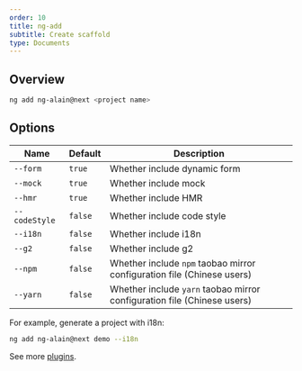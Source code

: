 ```yaml
---
order: 10
title: ng-add
subtitle: Create scaffold
type: Documents
---
```


## Overview

```bash
ng add ng-alain@next <project name>
```

## Options

| Name          | Default | Description                                                             |
| ------------- | ------- | ----------------------------------------------------------------------- |
| `--form`      | `true`  | Whether include dynamic form                                            |
| `--mock`      | `true`  | Whether include mock                                                    |
| `--hmr`       | `true`  | Whether include HMR                                                     |
| `--codeStyle` | `false` | Whether include code style                                              |
| `--i18n`      | `false` | Whether include i18n                                                    |
| `--g2`        | `false` | Whether include g2                                                      |
| `--npm`       | `false` | Whether include `npm` taobao mirror configuration file (Chinese users)  |
| `--yarn`      | `false` | Whether include `yarn` taobao mirror configuration file (Chinese users) |

For example, generate a project with i18n:

```bash
ng add ng-alain@next demo --i18n
```

See more [plugins](/cli/plugin).
